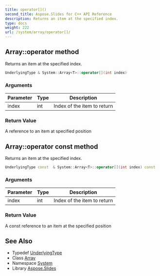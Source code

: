 ```yaml
---
title: operator[]()
second_title: Aspose.Slides for C++ API Reference
description: Returns an item at the specified index.
type: docs
weight: 222
url: /system/array/operator[]/
---
```

## Array::operator[](int) method


Returns an item at the specified index.

```cpp
UnderlyingType & System::Array<T>::operator[](int index)
```


### Arguments

| Parameter | Type | Description |
| --- | --- | --- |
| index | int | Index of the item to return |

### Return Value

A reference to an item at specified position

## Array::operator[](int) const method


Returns an item at the specified index.

```cpp
UnderlyingType const  & System::Array<T>::operator[](int index) const
```


### Arguments

| Parameter | Type | Description |
| --- | --- | --- |
| index | int | Index of the item to return |

### Return Value

A const reference to an item at the specified position

## See Also

* Typedef [UnderlyingType](../underlyingtype/)
* Class [Array](../)
* Namespace [System](../../)
* Library [Aspose.Slides](../../../)